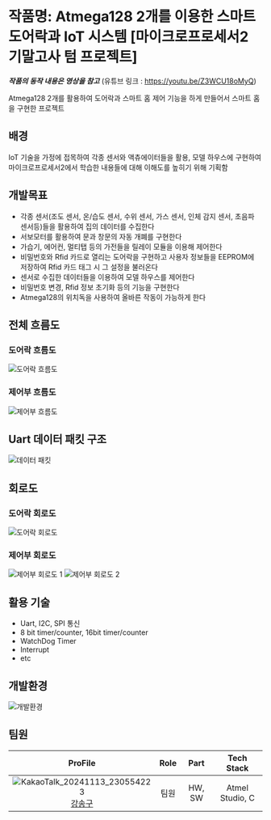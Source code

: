 # 작품명: Atmega128 2개를 이용한 스마트 도어락과 IoT 시스템 [마이크로프로세서2 기말고사 텀 프로젝트]

***작품의 동작 내용은 영상을 참고***
(유튜브 링크 : https://youtu.be/Z3WCU18oMyQ)

Atmega128 2개를 활용하여 도어락과 스마트 홈 제어 기능을 하게 만들어서 스마트 홈을 구현한 프로젝트

## 배경

IoT 기술을 가정에 접목하여 각종 센서와 액츄에이터들을 활용, 모델 하우스에 구현하여 마이크로프로세서2에서 학습한 내용들에 대해 이해도를 높히기 위해 기획함

## 개발목표

- 각종 센서(조도 센서, 온/습도 센서, 수위 센서, 가스 센서, 인체 감지 센서, 초음파 센서등)들을 활용하여 집의 데이터를 수집한다
- 서보모터를 활용하여 문과 창문의 자동 개폐를 구현한다
- 가습기, 에어컨, 멀티탭 등의 가전들을 릴레이 모듈을 이용해 제어한다
- 비밀번호와 Rfid 카드로 열리는 도어락을 구현하고 사용자 정보들을 EEPROM에 저장하여 Rfid 카드 태그 시 그 설정을 불러온다
- 센서로 수집한 데이터들을 이용하여 모델 하우스를 제어한다
- 비밀번호 변경, Rfid 정보 초기화 등의 기능을 구현한다
- Atmega128의 위치독을 사용하여 올바른 작동이 가능하게 한다
  
## 전체 흐름도

### 도어락 흐름도
![도어락 흐름도](https://github.com/user-attachments/assets/eca38503-9179-4801-8206-e4cc7ae823ed)

### 제어부 흐름도
![제어부 흐름도](https://github.com/user-attachments/assets/073a3634-ddd3-48bc-ad6d-1f4c42ba70f1)

## Uart 데이터 패킷 구조
![데이터 패킷](https://github.com/user-attachments/assets/9cfdd1aa-5fc0-4941-acab-6f847fc951f8)

## 회로도

### 도어락 회로도
![도어락 회로도](https://github.com/user-attachments/assets/ece91a11-e34d-447f-a80c-1111ed658291)


### 제어부 회로도
![제어부 회로도 1](https://github.com/user-attachments/assets/832fc948-5dd8-47a6-b7ee-9e728564179a)
![제어부 회로도 2](https://github.com/user-attachments/assets/6c017a06-4fd7-4e65-bff9-c2e50f12ec17)

## 활용 기술
- Uart, I2C, SPI 통신
- 8 bit timer/counter, 16bit timer/counter
- WatchDog Timer
- Interrupt
- etc

## 개발환경
![개발환경](https://github.com/user-attachments/assets/658e5c49-5000-4e5a-887a-8bd084c46f9a)

## 팀원

| ProFile | Role | Part | Tech Stack |
|:--------:|:--------:|:--------:|:--------:|
| ![KakaoTalk_20241113_230554223](https://github.com/user-attachments/assets/986e1819-2d0d-4715-97ce-590ea6495421) <br> [강송구](https://github.com/Throwball99) |   팀원  |   HW, SW |   Atmel Studio, C |
